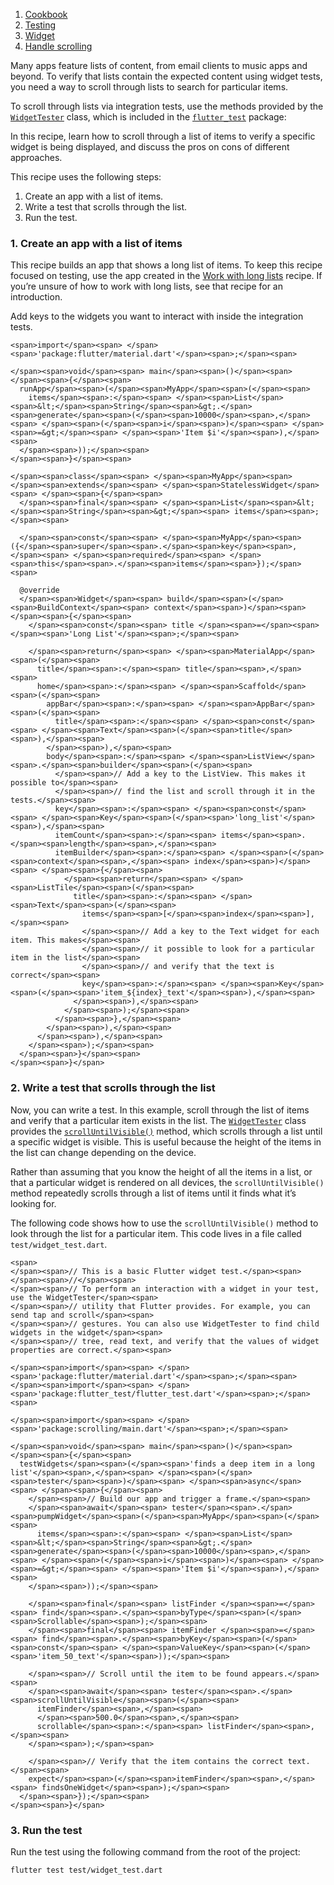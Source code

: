 1.  [Cookbook](https://docs.flutter.dev/cookbook)
2.  [Testing](https://docs.flutter.dev/cookbook/testing)
3.  [Widget](https://docs.flutter.dev/cookbook/testing/widget)
4.  [Handle scrolling](https://docs.flutter.dev/cookbook/testing/widget/scrolling)

Many apps feature lists of content, from email clients to music apps and beyond. To verify that lists contain the expected content using widget tests, you need a way to scroll through lists to search for particular items.

To scroll through lists via integration tests, use the methods provided by the [`WidgetTester`](https://api.flutter.dev/flutter/flutter_test/WidgetTester-class.html) class, which is included in the [`flutter_test`](https://api.flutter.dev/flutter/flutter_test/flutter_test-library.html) package:

In this recipe, learn how to scroll through a list of items to verify a specific widget is being displayed, and discuss the pros on cons of different approaches.

This recipe uses the following steps:

1.  Create an app with a list of items.
2.  Write a test that scrolls through the list.
3.  Run the test.

### 1\. Create an app with a list of items

This recipe builds an app that shows a long list of items. To keep this recipe focused on testing, use the app created in the [Work with long lists](https://docs.flutter.dev/cookbook/lists/long-lists) recipe. If you’re unsure of how to work with long lists, see that recipe for an introduction.

Add keys to the widgets you want to interact with inside the integration tests.

```
<span>import</span><span> </span><span>'package:flutter/material.dart'</span><span>;</span><span>

</span><span>void</span><span> main</span><span>()</span><span> </span><span>{</span><span>
  runApp</span><span>(</span><span>MyApp</span><span>(</span><span>
    items</span><span>:</span><span> </span><span>List</span><span>&lt;</span><span>String</span><span>&gt;.</span><span>generate</span><span>(</span><span>10000</span><span>,</span><span> </span><span>(</span><span>i</span><span>)</span><span> </span><span>=&gt;</span><span> </span><span>'Item $i'</span><span>),</span><span>
  </span><span>));</span><span>
</span><span>}</span><span>

</span><span>class</span><span> </span><span>MyApp</span><span> </span><span>extends</span><span> </span><span>StatelessWidget</span><span> </span><span>{</span><span>
  </span><span>final</span><span> </span><span>List</span><span>&lt;</span><span>String</span><span>&gt;</span><span> items</span><span>;</span><span>

  </span><span>const</span><span> </span><span>MyApp</span><span>({</span><span>super</span><span>.</span><span>key</span><span>,</span><span> </span><span>required</span><span> </span><span>this</span><span>.</span><span>items</span><span>});</span><span>

  @override
  </span><span>Widget</span><span> build</span><span>(</span><span>BuildContext</span><span> context</span><span>)</span><span> </span><span>{</span><span>
    </span><span>const</span><span> title </span><span>=</span><span> </span><span>'Long List'</span><span>;</span><span>

    </span><span>return</span><span> </span><span>MaterialApp</span><span>(</span><span>
      title</span><span>:</span><span> title</span><span>,</span><span>
      home</span><span>:</span><span> </span><span>Scaffold</span><span>(</span><span>
        appBar</span><span>:</span><span> </span><span>AppBar</span><span>(</span><span>
          title</span><span>:</span><span> </span><span>const</span><span> </span><span>Text</span><span>(</span><span>title</span><span>),</span><span>
        </span><span>),</span><span>
        body</span><span>:</span><span> </span><span>ListView</span><span>.</span><span>builder</span><span>(</span><span>
          </span><span>// Add a key to the ListView. This makes it possible to</span><span>
          </span><span>// find the list and scroll through it in the tests.</span><span>
          key</span><span>:</span><span> </span><span>const</span><span> </span><span>Key</span><span>(</span><span>'long_list'</span><span>),</span><span>
          itemCount</span><span>:</span><span> items</span><span>.</span><span>length</span><span>,</span><span>
          itemBuilder</span><span>:</span><span> </span><span>(</span><span>context</span><span>,</span><span> index</span><span>)</span><span> </span><span>{</span><span>
            </span><span>return</span><span> </span><span>ListTile</span><span>(</span><span>
              title</span><span>:</span><span> </span><span>Text</span><span>(</span><span>
                items</span><span>[</span><span>index</span><span>],</span><span>
                </span><span>// Add a key to the Text widget for each item. This makes</span><span>
                </span><span>// it possible to look for a particular item in the list</span><span>
                </span><span>// and verify that the text is correct</span><span>
                key</span><span>:</span><span> </span><span>Key</span><span>(</span><span>'item_${index}_text'</span><span>),</span><span>
              </span><span>),</span><span>
            </span><span>);</span><span>
          </span><span>},</span><span>
        </span><span>),</span><span>
      </span><span>),</span><span>
    </span><span>);</span><span>
  </span><span>}</span><span>
</span><span>}</span>
```

### 2\. Write a test that scrolls through the list

Now, you can write a test. In this example, scroll through the list of items and verify that a particular item exists in the list. The [`WidgetTester`](https://api.flutter.dev/flutter/flutter_test/WidgetTester-class.html) class provides the [`scrollUntilVisible()`](https://api.flutter.dev/flutter/flutter_test/WidgetController/scrollUntilVisible.html) method, which scrolls through a list until a specific widget is visible. This is useful because the height of the items in the list can change depending on the device.

Rather than assuming that you know the height of all the items in a list, or that a particular widget is rendered on all devices, the `scrollUntilVisible()` method repeatedly scrolls through a list of items until it finds what it’s looking for.

The following code shows how to use the `scrollUntilVisible()` method to look through the list for a particular item. This code lives in a file called `test/widget_test.dart`.

```
<span>
</span><span>// This is a basic Flutter widget test.</span><span>
</span><span>//</span><span>
</span><span>// To perform an interaction with a widget in your test, use the WidgetTester</span><span>
</span><span>// utility that Flutter provides. For example, you can send tap and scroll</span><span>
</span><span>// gestures. You can also use WidgetTester to find child widgets in the widget</span><span>
</span><span>// tree, read text, and verify that the values of widget properties are correct.</span><span>

</span><span>import</span><span> </span><span>'package:flutter/material.dart'</span><span>;</span><span>
</span><span>import</span><span> </span><span>'package:flutter_test/flutter_test.dart'</span><span>;</span><span>

</span><span>import</span><span> </span><span>'package:scrolling/main.dart'</span><span>;</span><span>

</span><span>void</span><span> main</span><span>()</span><span> </span><span>{</span><span>
  testWidgets</span><span>(</span><span>'finds a deep item in a long list'</span><span>,</span><span> </span><span>(</span><span>tester</span><span>)</span><span> </span><span>async</span><span> </span><span>{</span><span>
    </span><span>// Build our app and trigger a frame.</span><span>
    </span><span>await</span><span> tester</span><span>.</span><span>pumpWidget</span><span>(</span><span>MyApp</span><span>(</span><span>
      items</span><span>:</span><span> </span><span>List</span><span>&lt;</span><span>String</span><span>&gt;.</span><span>generate</span><span>(</span><span>10000</span><span>,</span><span> </span><span>(</span><span>i</span><span>)</span><span> </span><span>=&gt;</span><span> </span><span>'Item $i'</span><span>),</span><span>
    </span><span>));</span><span>

    </span><span>final</span><span> listFinder </span><span>=</span><span> find</span><span>.</span><span>byType</span><span>(</span><span>Scrollable</span><span>);</span><span>
    </span><span>final</span><span> itemFinder </span><span>=</span><span> find</span><span>.</span><span>byKey</span><span>(</span><span>const</span><span> </span><span>ValueKey</span><span>(</span><span>'item_50_text'</span><span>));</span><span>

    </span><span>// Scroll until the item to be found appears.</span><span>
    </span><span>await</span><span> tester</span><span>.</span><span>scrollUntilVisible</span><span>(</span><span>
      itemFinder</span><span>,</span><span>
      </span><span>500.0</span><span>,</span><span>
      scrollable</span><span>:</span><span> listFinder</span><span>,</span><span>
    </span><span>);</span><span>

    </span><span>// Verify that the item contains the correct text.</span><span>
    expect</span><span>(</span><span>itemFinder</span><span>,</span><span> findsOneWidget</span><span>);</span><span>
  </span><span>});</span><span>
</span><span>}</span>
```

### 3\. Run the test

Run the test using the following command from the root of the project:

```
flutter test test/widget_test.dart
```